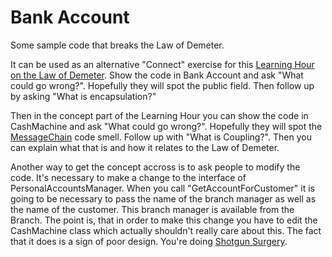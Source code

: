 Bank Account
============

Some sample code that breaks the Law of Demeter.

It can be used as an alternative "Connect" exercise for this [Learning Hour on the Law of Demeter](https://www.sammancoaching.org/learning_hours/refactoring/law_of_demeter.html). Show the code in Bank Account and ask "What could go wrong?". Hopefully they will spot the public field. Then follow up by asking "What is encapsulation?"

Then in the concept part of the Learning Hour you can show the code in CashMachine and ask "What could go wrong?". Hopefully they will spot the [MessageChain](https://www.sammancoaching.org/code_smells/message_chains.html) code smell. Follow up with "What is Coupling?". Then you can explain what that is and how it relates to the Law of Demeter.

Another way to get the concept accross is to ask people to modify the code. It's necessary to make a change to the interface of PersonalAccountsManager. When you call "GetAccountForCustomer" it is going to be necessary to pass the name of the branch manager as well as the name of the customer. This branch manager is available from the Branch. The point is, that in order to make this change you have to edit the CashMachine class which actually shouldn't really care about this. The fact that it does is a sign of poor design. You're doing [Shotgun Surgery](https://www.sammancoaching.org/code_smells/shotgun_surgery.html).
